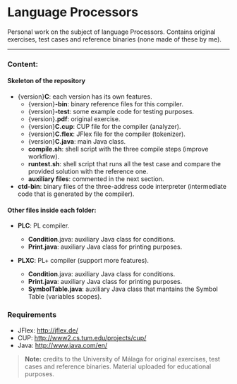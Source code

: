 Language Processors
===================

Personal work on the subject of language Processors. Contains original exercises, test cases and reference binaries (none made of these by me).

---

### Content:

#### Skeleton of the repository

* {version}**C**: each version has its own features.
	* {version}**-bin**: binary reference files for this compiler.
	* {version}**-test**: some example code for testing purposes.
	* {version}**.pdf**: original exercise. 
	* {version}**C.cup**: CUP file for the compiler (analyzer).
	* {version}**C.flex**: JFlex file for the compiler (tokenizer).
	* {version}**C.java**: main Java class.
	* **compile.sh**: shell script with the three compile steps (improve workflow).
	* **runtest.sh**: shell script that runs all the test case and compare the provided solution with the reference one.
	* **auxiliary files**: commented in the next section.
* **ctd-bin**: binary files of the three-address code interpreter (intermediate code that is generated by the compiler). 

#### Other files inside each folder:

 * **PLC**:  PL compiler.
	 * **Condition**.java: auxiliary Java class for conditions.
	 * **Print.java**: auxiliary Java class for printing purposes.
	 
 * **PLXC**: PL+ compiler (support more features).
	 * **Condition**.java: auxiliary Java class for conditions.
	 * **Print.java**: auxiliary Java class for printing purposes.
	 * **SymbolTable.java**: auxiliary Java class that mantains the Symbol Table (variables scopes).

### Requirements

* JFlex: http://jflex.de/
* CUP: http://www2.cs.tum.edu/projects/cup/
* Java: http://www.java.com/en/

>**Note:** credits to the University of Málaga for original exercises, test cases and reference binaries. Material uploaded for educational purposes.

